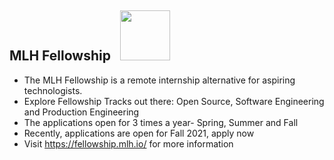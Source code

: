 ## MLH Fellowship &nbsp; <img src="https://fellowship.mlh.io/_next/image?url=%2Fimg%2Flogo-light.svg&w=256&q=75" width="80px">  

- The MLH Fellowship is a remote internship alternative for aspiring technologists.
- Explore Fellowship Tracks out there: Open Source, Software Engineering and Production Engineering
- The applications open for 3 times a year- Spring, Summer and Fall
- Recently, applications are open for Fall 2021, apply now
- Visit https://fellowship.mlh.io/ for more information
